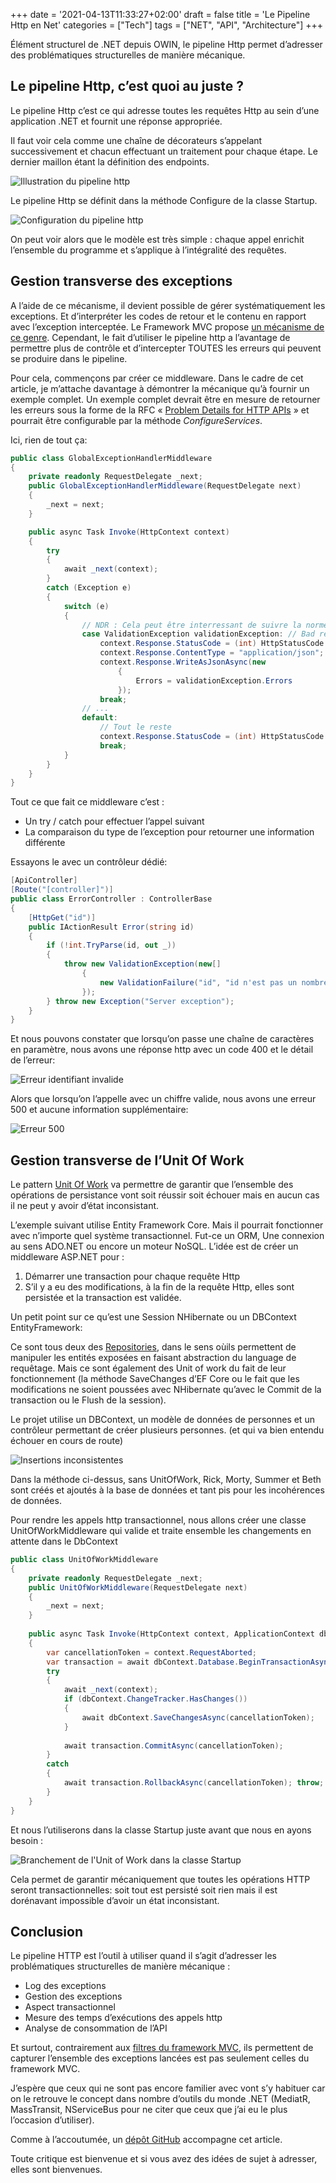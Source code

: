 +++
date = '2021-04-13T11:33:27+02:00'
draft = false
title = 'Le Pipeline Http en Net'
categories = ["Tech"]
tags = ["NET", "API", "Architecture"]
+++

Élément structurel de .NET depuis OWIN, le pipeline Http permet d’adresser des problématiques structurelles de manière mécanique.

## Le pipeline Http, c’est quoi au juste ?

Le pipeline Http c’est ce qui adresse toutes les requêtes Http au sein d’une application .NET et fournit une réponse appropriée.

Il faut voir cela comme une chaîne de décorateurs s’appelant successivement et chacun effectuant un traitement pour chaque étape. Le dernier maillon étant la définition des endpoints.

![Illustration du pipeline http](le-pipeline-http-en-net/image-17.png)

Le pipeline Http se définit dans la méthode Configure de la classe Startup.

![Configuration du pipeline http](le-pipeline-http-en-net/image-18.png)

On peut voir alors que le modèle est très simple : chaque appel enrichit l’ensemble du programme et s’applique à l’intégralité des requêtes.

## Gestion transverse des exceptions

A l’aide de ce mécanisme, il devient possible de gérer systématiquement les exceptions. Et d’interpréter les codes de retour et le contenu en rapport avec l’exception interceptée. Le Framework MVC propose [un mécanisme de ce genre](https://docs.microsoft.com/fr-fr/aspnet/core/web-api/handle-errors). Cependant, le fait d’utiliser le pipeline http a l’avantage de permettre plus de contrôle et d’intercepter TOUTES les erreurs qui peuvent se produire dans le pipeline.

Pour cela, commençons par créer ce middleware. Dans le cadre de cet article, je m’attache davantage à démontrer la mécanique qu’à fournir un exemple complet. Un exemple complet devrait être en mesure de retourner les erreurs sous la forme de la RFC « [Problem Details for HTTP APIs](https://tools.ietf.org/html/rfc7807) » et pourrait être configurable par la méthode *ConfigureServices*.

Ici, rien de tout ça:

```csharp
public class GlobalExceptionHandlerMiddleware 
{ 
    private readonly RequestDelegate _next; 
    public GlobalExceptionHandlerMiddleware(RequestDelegate next) 
    { 
        _next = next; 
    }

    public async Task Invoke(HttpContext context) 
    { 
        try 
        { 
            await _next(context); 
        } 
        catch (Exception e) 
        { 
            switch (e) 
            { 
                // NDR : Cela peut être interressant de suivre la norme "Problem Details for HTTP APIs" https://tools.ietf.org/html/rfc7807 
                case ValidationException validationException: // Bad request 
                    context.Response.StatusCode = (int) HttpStatusCode.BadRequest; 
                    context.Response.ContentType = "application/json"; await 
                    context.Response.WriteAsJsonAsync(new 
                        { 
                            Errors = validationException.Errors 
                        }); 
                    break; 
                // ... 
                default: 
                    // Tout le reste 
                    context.Response.StatusCode = (int) HttpStatusCode.InternalServerError; 
                    break; 
            } 
        } 
    } 
}
```

Tout ce que fait ce middleware c’est :

- Un try / catch pour effectuer l’appel suivant
- La comparaison du type de l’exception pour retourner une information différente

Essayons le avec un contrôleur dédié:

```csharp
[ApiController] 
[Route("[controller]")] 
public class ErrorController : ControllerBase 
{ 
    [HttpGet("id")] 
    public IActionResult Error(string id) 
    { 
        if (!int.TryParse(id, out _)) 
        { 
            throw new ValidationException(new[] 
                { 
                    new ValidationFailure("id", "id n'est pas un nombre valide") 
                }); 
        } throw new Exception("Server exception"); 
    }
}
```

Et nous pouvons constater que lorsqu’on passe une chaîne de caractères en paramètre, nous avons une réponse http avec un code 400 et le détail de l’erreur:

![Erreur identifiant invalide](le-pipeline-http-en-net/image-19.png)

Alors que lorsqu’on l’appelle avec un chiffre valide, nous avons une erreur 500 et aucune information supplémentaire:

![Erreur 500](le-pipeline-http-en-net/image-20.png)

## Gestion transverse de l’Unit Of Work

Le pattern [Unit Of Work](https://martinfowler.com/eaaCatalog/unitOfWork.html) va permettre de garantir que l’ensemble des opérations de persistance vont soit réussir soit échouer mais en aucun cas il ne peut y avoir d’état inconsistant.

L’exemple suivant utilise Entity Framework Core. Mais il pourrait fonctionner avec n’importe quel système transactionnel. Fut-ce un ORM, Une connexion au sens ADO.NET ou encore un moteur NoSQL. L’idée est de créer un middleware ASP.NET pour :

1. Démarrer une transaction pour chaque requête Http
2. S’il y a eu des modifications, à la fin de la requête Http, elles sont persistée et la transaction est validée.

Un petit point sur ce qu’est une Session NHibernate ou un DBContext EntityFramework:

Ce sont tous deux des [Repositories](https://martinfowler.com/eaaCatalog/repository.html), dans le sens oùils permettent de manipuler les entités exposées en faisant abstraction du language de requêtage. Mais ce sont également des Unit of work du fait de leur fonctionnement (la méthode SaveChanges d’EF Core ou le fait que les modifications ne soient poussées avec NHibernate qu’avec le Commit de la transaction ou le Flush de la session).

Le projet utilise un DBContext, un modèle de données de personnes et un contrôleur permettant de créer plusieurs personnes. (et qui va bien entendu échouer en cours de route)

![Insertions inconsistentes](le-pipeline-http-en-net/image-21.png)

Dans la méthode ci-dessus, sans UnitOfWork, Rick, Morty, Summer et Beth sont créés et ajoutés à la base de données et tant pis pour les incohérences de données.

Pour rendre les appels http transactionnel, nous allons créer une classe UnitOfWorkMiddleware qui valide et traite ensemble les changements en attente dans le DbContext

```csharp
public class UnitOfWorkMiddleware 
{ 
    private readonly RequestDelegate _next; 
    public UnitOfWorkMiddleware(RequestDelegate next) 
    { 
        _next = next; 
    } 
    
    public async Task Invoke(HttpContext context, ApplicationContext dbContext) 
    { 
        var cancellationToken = context.RequestAborted; 
        var transaction = await dbContext.Database.BeginTransactionAsync(cancellationToken); 
        try 
        { 
            await _next(context); 
            if (dbContext.ChangeTracker.HasChanges()) 
            { 
                await dbContext.SaveChangesAsync(cancellationToken); 
            } 
            
            await transaction.CommitAsync(cancellationToken); 
        } 
        catch 
        { 
            await transaction.RollbackAsync(cancellationToken); throw; 
        } 
    } 
}
```

Et nous l’utiliserons dans la classe Startup juste avant que nous en ayons besoin :

![Branchement de l'Unit of Work dans la classe Startup](le-pipeline-http-en-net/image-22.png)

Cela permet de garantir mécaniquement que toutes les opérations HTTP seront transactionnelles: soit tout est persisté soit rien mais il est dorénavant impossible d’avoir un état inconsistant.

## Conclusion

Le pipeline HTTP est l’outil à utiliser quand il s’agit d’adresser les problématiques structurelles de manière mécanique :

- Log des exceptions
- Gestion des exceptions
- Aspect transactionnel
- Mesure des temps d’exécutions des appels http
- Analyse de consommation de l’API

Et surtout, contrairement aux [filtres du framework MVC](https://docs.microsoft.com/fr-fr/aspnet/core/mvc/controllers/filters?view=aspnetcore-5.0), ils permettent de capturer l’ensemble des exceptions lancées est pas seulement celles du framework MVC.

J’espère que ceux qui ne sont pas encore familier avec vont s’y habituer car on le retrouve le concept dans nombre d’outils du monde .NET (MediatR, MassTransit, NServiceBus pour ne citer que ceux que j’ai eu le plus l’occasion d’utiliser).

Comme à l’accoutumée, un [dépôt GitHub](https://github.com/trucs2dev/le-pipeline-http-en-net) accompagne cet article.

Toute critique est bienvenue et si vous avez des idées de sujet à adresser, elles sont bienvenues.

